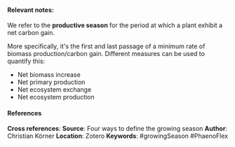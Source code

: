 #### **Relevant notes**:
We refer to the **productive season** for the period at which a plant exhibit a net carbon gain.

More specifically, it's the first and last passage of a minimum rate of biomass production/carbon gain. Different measures can be used to quantify this:
- Net biomass increase 
- Net primary production
- Net ecosystem exchange
- Net ecosystem production
#### References
**Cross references**: 
**Source**: Four ways to define the growing season
**Author**: Christian Körner
**Location**: Zotero
**Keywords**: #growingSeason #PhaenoFlex 
